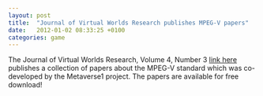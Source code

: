 ```yaml
---
layout: post
title:  "Journal of Virtual Worlds Research publishes MPEG-V papers"
date:   2012-01-02 08:33:25 +0100
categories: game
---
```


The Journal of Virtual Worlds Research, Volume 4, Number 3 [link here](http://jvwresearch.org/index.php/past-issues/43-mpeg-v-and-other-standards) publishes a collection of papers about the MPEG-V standard which was co-developed by the Metaverse1 project. The papers are available for free download!
